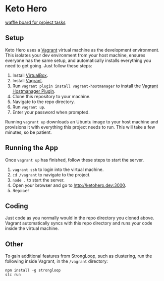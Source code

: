 # Keto Hero

[waffle board for project tasks](https://waffle.io/codefordenver/ketohero)

## Setup

Keto Hero uses a [Vagrant](https://www.vagrantup.com/) virtual machine as the
development environment. This isolates your dev environment from your host
machine, ensures everyone has the same setup, and automatically installs
everything you need to get going. Just follow these steps:

1. Install [VirtualBox](https://www.virtualbox.org).
2. Install [Vagrant](https://www.vagrantup.com).
3. Run `vagrant plugin install vagrant-hostmanager` to install the [Vagrant Hostmanager Plugin](https://github.com/smdahlen/vagrant-hostmanager).
4. Clone this repository to your machine.
5. Navigate to the repo directory.
6. Run `vagrant up`.
7. Enter your password when prompted.

Running `vagrant up` downloads an Ubuntu image to your host machine and
provisions it with everything this project needs to run. This will take a few
minutes, so be patient.

## Running the App

Once `vagrant up` has finished, follow these steps to start the server.

1. `vagrant ssh` to login into the virtual machine.
2. `cd /vagrant` to navigate to the project.
3. `node .` to start the server.
4. Open your browser and go to http://ketohero.dev:3000.
5. Rejoice!

## Coding

Just code as you normally would in the repo directory you cloned above. Vagrant
automatically syncs with this repo directory and runs your code inside the
virtual machine.

## Other

To gain additional features from StrongLoop, such as clustering, run the
following inside Vagrant, in the `/vagrant` directory:
```
npm install -g strongloop
slc run
```
